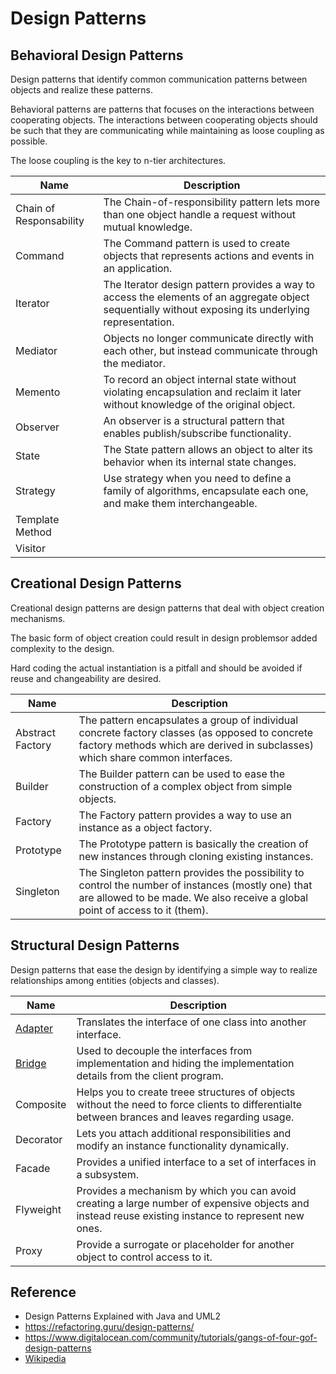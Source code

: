 
# Design Patterns

## Behavioral Design Patterns

Design patterns that identify common communication patterns between objects and realize these patterns. 

Behavioral patterns are patterns that focuses on the interactions between cooperating objects. The interactions between cooperating objects should be such that they are communicating while maintaining as loose coupling as possible. 

The loose coupling is the key to n-tier architectures. 

| Name                    | Description                                                                                                                                           |
|-------------------------|-------------------------------------------------------------------------------------------------------------------------------------------------------|
| Chain of Responsability | The Chain-of-responsibility pattern lets more than one object handle a request without mutual knowledge.                                              |
| Command                 | The Command pattern is used to create objects that represents actions and events in an application.                                                   |
| Iterator                | The Iterator design pattern provides a way to access the elements of an aggregate object sequentially without exposing its underlying representation. |
| Mediator                | Objects no longer communicate directly with each other, but instead communicate through the mediator.                                                 |
| Memento                 | To record an object internal state without violating encapsulation and reclaim it later without knowledge of the original object.                     |
| Observer                | An observer is a structural pattern that enables publish/subscribe functionality.                                                                     |
| State                   | The State pattern allows an object to alter its behavior when its internal state changes.                                                             |
| Strategy                | Use strategy when you need to define a family of algorithms, encapsulate each one, and make them interchangeable.                                     |
| Template Method         |                                                                                                                                                       |
| Visitor                 |                                                                                                                                                       |

## Creational Design Patterns

Creational design patterns are design patterns that deal with object creation mechanisms.

The basic form of object creation could result in design problemsor added complexity to the design.

Hard coding the actual instantiation is a pitfall and should be avoided if reuse and changeability are desired.

| Name             | Description                                                                                                                                                                        |
|------------------|------------------------------------------------------------------------------------------------------------------------------------------------------------------------------------|
| Abstract Factory | The pattern encapsulates a group of individual concrete factory classes (as opposed to concrete factory methods which are derived in subclasses) which share common interfaces.    |
| Builder          | The Builder pattern can be used to ease the construction of a complex object from simple objects.                                                                                  |
| Factory          | The Factory pattern provides a way to use an instance as a object factory.                                                                                                         |
| Prototype        | The Prototype pattern is basically the creation of new instances through cloning existing instances.                                                                               |
| Singleton        | The Singleton pattern provides the possibility to control the number of instances (mostly one) that are allowed to be made. We also receive a global point of access to it (them). |

## Structural Design Patterns

Design patterns that ease the design by identifying a simple way to realize relationships among entities (objects and classes). 

| Name                      | Description                                                                                                                                         |
|---------------------------|-----------------------------------------------------------------------------------------------------------------------------------------------------|
| [Adapter](/md/adapter.md) | Translates the interface of one class into another interface.                                                                                       |
| [Bridge](/md/bridge.md)   | Used to decouple the interfaces from implementation and hiding the implementation details from the client program.                                  |
| Composite                 | Helps you to create treee structures of objects without the need to force clients to differentialte between brances and leaves regarding usage.     |
| Decorator                 | Lets you attach additional responsibilities and modify an instance functionality dynamically.                                                       |
| Facade                    | Provides a unified interface to a set of interfaces in a subsystem.                                                                                 |
| Flyweight                 | Provides a mechanism by which you can avoid creating a large number of expensive objects and instead reuse existing instance to represent new ones. |
| Proxy                     | Provide a surrogate or placeholder for another object to control access to it.                                                                      |

## Reference

- Design Patterns Explained with Java and UML2
- https://refactoring.guru/design-patterns/
- https://www.digitalocean.com/community/tutorials/gangs-of-four-gof-design-patterns
- [Wikipedia](https://en.wikipedia.org/)
